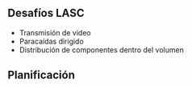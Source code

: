 ## Desafíos LASC

- Transmisión de video
- Paracaídas dirigido
- Distribución de componentes dentro del volumen

## Planificación
